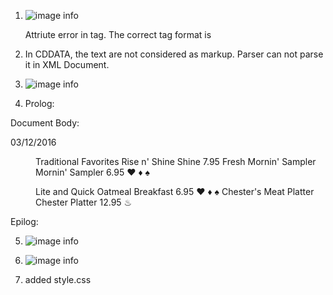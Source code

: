 1.  ![image info](/err.jpg)

    Attriute error in <effectivedate> tag.
    The correct tag format is <effectivedate></effectivedate> 

2. In CDDATA, the text are not considered as markup. Parser can not parse it in XML Document.

3. ![image info](/q3.jpg)

4.  Prolog: <?xml version="1.0" encoding="UTF-8" standalone="yes" ?> 

Document Body: 
<menuInfo>
  <title>Chester's Breakfast Menu</title>
  <summary>
    <![CDATA[
    If you've been craving an authentic homestyle country breakfast,
    look no further than Chester's!  We've got your breakfast favorites served
    up just the way you like them!!
    ]]>
  </summary>
  <effective Date>03/12/2016</effective Date>
  <menu>
    <category>Traditional Favorites</category>
    <menuItem>
      <itemName>
        <originalName> Rise n' Shine</originalName>
        <oldName> Shine </oldName>
      </itemName>
      <description>
        <![CDATA[
        Two Eggs* cooked to order with Grits, Gravy and Homemade Buttermilk
        Biscuits along with real Butter and the best fresh jam
        available. Served with your choice of Fresh Fruit or Hashbrown Casserole
        and Smoked Sausage Patties, Turkey Sausage Patties or Thick-Sliced Bacon.
        ]]>
      </description>
      <price>7.95</price>
    </menuItem>
    <menuItem>
      <itemName>
        <originalName> Fresh Mornin' Sampler </originalName>
        <oldName> Mornin' Sampler </oldName>
      </itemName>
      <description>
        <![CDATA[
        Low-Fat Vanilla Yogurt and Seasonal Fruit topped with our Honey Granola
        mix of Almonds and Dried Fruit. Served with a Wild Maine Blueberry Muffin
        or an Apple Bran Muffin.
        ]]>
      </description>
      <price>6.95</price>
      <indicator>&#9829;</indicator>  <!-- heart healthy -->
      <indicator>&#9830;</indicator>  <!-- low-sodium -->
      <indicator>&#9824;</indicator>  <!-- vegan -->  
    </menuItem>
  </menu>
  <menu>
    <category>Lite and Quick</category>
    <menuItem>
      <itemName>
        <originalName> Oatmeal Breakfast </originalName>
      </itemName>
      <description>
        <![CDATA[
        Our Oatmeal is served warm with your choice of Fried Apples, Pecans, Raisins,
        Fresh Sliced Bananas or 100% Pure Natural Syrup. Also, served with your
        choice of Apple Bran Muffin or Wild Maine Blueberry Muffin. Available
        all day.
        ]]>
      </description>
      <price>6.95</price>
      <indicator>&#9829;</indicator>  <!-- heart healthy -->
      <indicator>&#9830;</indicator>  <!-- low-sodium -->
      <indicator>&#9824;</indicator>  <!-- vegan -->  
    </menuItem>
    <menuItem>
      <itemName>
        <originalName> Chester's Meat Platter </originalName>
        <oldName> Chester Platter </oldName>
      </itemName>
      <description>
        <![CDATA[
        Country Ham, Pork Chops or Steak* grilled to order, Three Eggs* cooked
        to order served with Cottage Cheese, Smoked Sausage Patties, Turkey
        Sausage Patties or Thick-Sliced Bacon.
        ]]>
      </description>
      <price>12.95</price>
      <indicator>&#9832;</indicator>  <!-- Low-carb -->
    </menuItem>
  </menu>
</menuInfo>

Epilog:

5. ![image info](/q5.jpg)

6. ![image info](/q6.jpg)

7. added style.css



